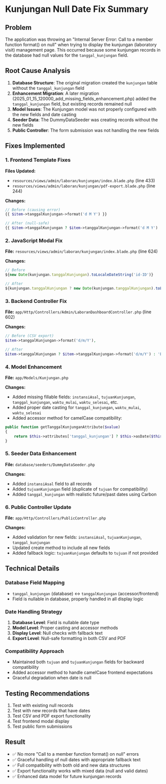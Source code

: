 # Kunjungan Null Date Fix Summary

## Problem
The application was throwing an "Internal Server Error: Call to a member function format() on null" when trying to display the kunjungan (laboratory visit) management page. This occurred because some kunjungan records in the database had null values for the `tanggal_kunjungan` field.

## Root Cause Analysis
1. **Database Structure**: The original migration created the `kunjungan` table without the `tanggal_kunjungan` field
2. **Enhancement Migration**: A later migration (2025_01_15_120000_add_missing_fields_enhancement.php) added the `tanggal_kunjungan` field, but existing records remained null
3. **Model Issues**: The Kunjungan model was not properly configured with the new fields and date casting
4. **Seeder Data**: The DummyDataSeeder was creating records without the new fields
5. **Public Controller**: The form submission was not handling the new fields

## Fixes Implemented

### 1. Frontend Template Fixes
**Files Updated:**
- `resources/views/admin/laboran/kunjungan/index.blade.php` (line 433)
- `resources/views/admin/laboran/kunjungan/pdf-export.blade.php` (line 244)

**Changes:**
```php
// Before (causing error)
{{ $item->tanggalKunjungan->format('d M Y') }}

// After (null-safe)
{{ $item->tanggalKunjungan ? $item->tanggalKunjungan->format('d M Y') : 'Tanggal belum ditentukan' }}
```

### 2. JavaScript Modal Fix
**File:** `resources/views/admin/laboran/kunjungan/index.blade.php` (line 624)

**Changes:**
```javascript
// Before
${new Date(kunjungan.tanggalKunjungan).toLocaleDateString('id-ID')}

// After
${kunjungan.tanggalKunjungan ? new Date(kunjungan.tanggalKunjungan).toLocaleDateString('id-ID') : 'Belum ditentukan'}
```

### 3. Backend Controller Fix
**File:** `app/Http/Controllers/Admin/LaboranDashboardController.php` (line 602)

**Changes:**
```php
// Before (CSV export)
$item->tanggalKunjungan->format('d/m/Y'),

// After
$item->tanggalKunjungan ? $item->tanggalKunjungan->format('d/m/Y') : 'Belum ditentukan',
```

### 4. Model Enhancement
**File:** `app/Models/Kunjungan.php`

**Changes:**
- Added missing fillable fields: `instansiAsal`, `tujuanKunjungan`, `tanggal_kunjungan`, `waktu_mulai`, `waktu_selesai`, etc.
- Added proper date casting for `tanggal_kunjungan`, `waktu_mulai`, `waktu_selesai`
- Added accessor method for camelCase compatibility:
```php
public function getTanggalKunjunganAttribute($value)
{
    return $this->attributes['tanggal_kunjungan'] ? $this->asDate($this->attributes['tanggal_kunjungan']) : null;
}
```

### 5. Seeder Data Enhancement
**File:** `database/seeders/DummyDataSeeder.php`

**Changes:**
- Added `instansiAsal` field to all records
- Added `tujuanKunjungan` field (duplicate of `tujuan` for compatibility)
- Added `tanggal_kunjungan` with realistic future/past dates using Carbon

### 6. Public Controller Update
**File:** `app/Http/Controllers/PublicController.php`

**Changes:**
- Added validation for new fields: `instansiAsal`, `tujuanKunjungan`, `tanggal_kunjungan`
- Updated create method to include all new fields
- Added fallback logic: `tujuanKunjungan` defaults to `tujuan` if not provided

## Technical Details

### Database Field Mapping
- `tanggal_kunjungan` (database) ↔ `tanggalKunjungan` (accessor/frontend)
- Field is nullable in database, properly handled in all display logic

### Date Handling Strategy
1. **Database Level**: Field is nullable date type
2. **Model Level**: Proper casting and accessor methods
3. **Display Level**: Null checks with fallback text
4. **Export Level**: Null-safe formatting in both CSV and PDF

### Compatibility Approach
- Maintained both `tujuan` and `tujuanKunjungan` fields for backward compatibility
- Added accessor method to handle camelCase frontend expectations
- Graceful degradation when date is null

## Testing Recommendations
1. Test with existing null records
2. Test with new records that have dates
3. Test CSV and PDF export functionality
4. Test frontend modal display
5. Test public form submissions

## Result
- ✅ No more "Call to a member function format() on null" errors
- ✅ Graceful handling of null dates with appropriate fallback text
- ✅ Full compatibility with both old and new data structures
- ✅ Export functionality works with mixed data (null and valid dates)
- ✅ Enhanced data model for future kunjungan records 